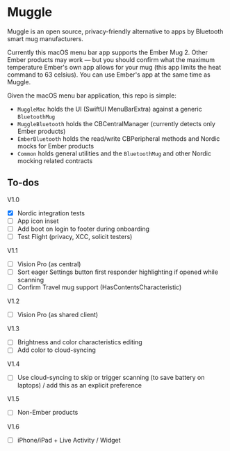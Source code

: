 #  Muggle

Muggle is an open source, privacy-friendly alternative to apps by Bluetooth smart mug manufacturers. 

Currently this macOS menu bar app supports the Ember Mug 2. Other Ember products may work — but you should confirm what the maximum temperature Ember's own app allows for your mug (this app limits the heat command to 63 celsius). You can use Ember's app at the same time as Muggle.

Given the macOS menu bar application, this repo is simple:
- `MuggleMac` holds the UI (SwiftUI MenuBarExtra) against a generic `BluetoothMug`
- `MuggleBluetooth` holds the CBCentralManager (currently detects only Ember products)
- `EmberBluetooth` holds the read/write CBPeripheral methods and Nordic mocks for Ember products
- `Common` holds general utilities and the `BluetoothMug` and other Nordic mocking related contracts

## To-dos
V1.0
- [x] Nordic integration tests
- [ ] App icon inset
- [ ] Add boot on login to footer during onboarding
- [ ] Test Flight (privacy, XCC, solicit testers)

V1.1
- [ ] Vision Pro (as central)
- [ ] Sort eager Settings button first responder highlighting if opened while scanning
- [ ] Confirm Travel mug support (HasContentsCharacteristic)

V1.2
- [ ] Vision Pro (as shared client)

V1.3
- [ ] Brightness and color characteristics editing
- [ ] Add color to cloud-syncing

V1.4
- [ ] Use cloud-syncing to skip or trigger scanning (to save battery on laptops) / add this as an explicit preference

V1.5
- [ ] Non-Ember products

V1.6
- [ ] iPhone/iPad + Live Activity / Widget
